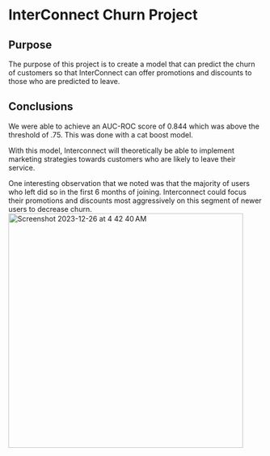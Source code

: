 # InterConnect Churn Project

## Purpose
The purpose of this project is to create a model that can predict the churn of customers so that InterConnect can offer promotions and discounts to those who are predicted to leave.

## Conclusions
We were able to achieve an AUC-ROC score of 0.844 which was above the threshold of .75. This was done with a cat boost model. 

With this model, Interconnect will theoretically be able to implement marketing strategies towards customers who are likely to leave their service. 

One interesting observation that we noted was that the majority of users who left did so in the first 6 months of joining. Interconnect could focus their promotions and discounts most aggressively on this segment of newer users to decrease churn.
<img width="464" alt="Screenshot 2023-12-26 at 4 42 40 AM" src="https://github.com/hugotomita1201/InterConnect-Churn/assets/70402339/63950e5b-18ea-42fa-98e8-562ad72926b1">
